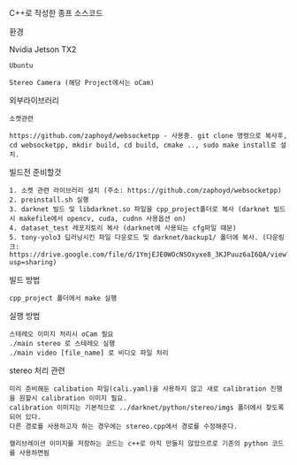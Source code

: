 C++로 작성한 종프 소스코드

환경
   
   Nvidia Jetson TX2
    
    Ubuntu
    
    Stereo Camera (해당 Project에서는 oCam)

    
외부라이브러리

    소켓관련

    https://github.com/zaphoyd/websocketpp - 사용중. git clone 명령으로 복사후, cd websocketpp, mkdir build, cd build, cmake .., sudo make install로 설치.


빌드전 준비할것

    1. 소켓 관련 라이브러리 설치 (주소: https://github.com/zaphoyd/websocketpp)
    2. preinstall.sh 실행
    3. darknet 빌드 및 libdarknet.so 파일을 cpp_project폴더로 복사 (darknet 빌드시 makefile에서 opencv, cuda, cudnn 사용옵션 on)
    4. dataset_test 레포지토리 복사 (darknet에 사용되는 cfg파일 때문)
    5. tony-yolo3 딥러닝시킨 파일 다운로드 및 darknet/backup1/ 폴더에 복사. (다운링크: https://drive.google.com/file/d/1YmjEJE0WOcNSOxyxe8_3KJPuuz6aI6QA/view?usp=sharing)

빌드 방법

    cpp_project 폴더에서 make 실행


실행 방법

    스테레오 이미지 처리시 oCam 필요
    ./main stereo 로 스테레오 실행
    ./main video [file_name] 로 비디오 파일 처리

stereo 처리 관련

    미리 준비해둔 calibation 파일(cali.yaml)을 사용하지 않고 새로 calibration 진행을 원할시 calibration 이미지 필요. 
    calibration 이미지는 기본적으로 ../darknet/python/stereo/imgs 폴더에서 찾도록 되어 있다.
    다른 경로를 사용하고자 하는 경우에는 stereo.cpp에서 경로를 수정해준다.
    
    캘리브레이션 이미지를 저장하는 코드는 c++로 아직 만들지 않았으르로 기존의 python 코드를 사용하면됨


        
